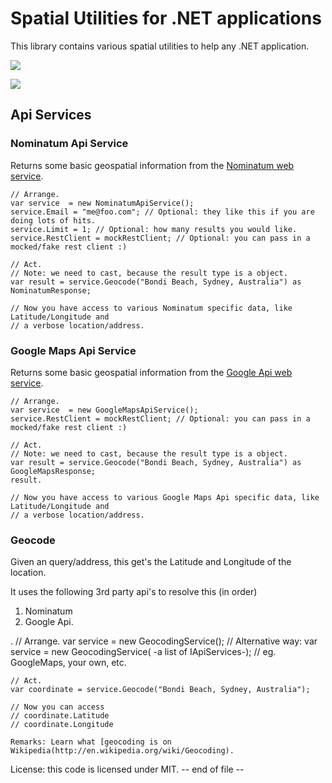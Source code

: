 # Spatial Utilities for .NET applications

This library contains various spatial utilities to help any .NET application.

![](http://i.imgur.com/FGnyWDH.png)

![](https://ci.appveyor.com/api/projects/status/4klu6n9qeso35s3g)

## Api Services
### Nominatum Api Service
Returns some basic geospatial information from the [Nominatum web service](http://wiki.openstreetmap.org/wiki/Nominatim).

    // Arrange.
    var service  = new NominatumApiService();
    service.Email = "me@foo.com"; // Optional: they like this if you are doing lots of hits.
    service.Limit = 1; // Optional: how many results you would like.
    service.RestClient = mockRestClient; // Optional: you can pass in a mocked/fake rest client :)
    
    // Act.
    // Note: we need to cast, because the result type is a object.
    var result = service.Geocode("Bondi Beach, Sydney, Australia") as NominatumResponse;

    // Now you have access to various Nominatum specific data, like Latitude/Longitude and 
    // a verbose location/address.

### Google Maps Api Service
Returns some basic geospatial information from the [Google Api web service](https://developers.google.com/maps/documentation/webservices/).

    // Arrange.
    var service  = new GoogleMapsApiService();
    service.RestClient = mockRestClient; // Optional: you can pass in a mocked/fake rest client :)
    
    // Act.
    // Note: we need to cast, because the result type is a object.
    var result = service.Geocode("Bondi Beach, Sydney, Australia") as GoogleMapsResponse;
    result.

    // Now you have access to various Google Maps Api specific data, like Latitude/Longitude and 
    // a verbose location/address.
    
### Geocode 
Given an query/address, this get's the Latitude and Longitude of the location.

It uses the following 3rd party api's to resolve this (in order)    

  1. Nominatum
  2. Google Api.

.   // Arrange.
    var service = new GeocodingService();
    // Alternative way: var service = new GeocodingService( -a list of IApiServices-); // eg. GoogleMaps, your own, etc.
    
    // Act.
    var coordinate = service.Geocode("Bondi Beach, Sydney, Australia");
    
    // Now you can access
    // coordinate.Latitude
    // coordinate.Longitude

    Remarks: Learn what [geocoding is on Wikipedia(http://en.wikipedia.org/wiki/Geocoding).

License: this code is licensed under MIT.
-- end of file --
